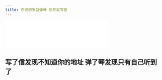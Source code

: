 ```yaml
---
title: 你说想哭就弹琴 想你就写信
---
```


<iframe frameborder="no" border="0" marginwidth="0" marginheight="0" width=330 height=86 src="//music.163.com/outchain/player?type=2&id=2041799838&auto=1&height=66"></iframe>

<h2 text-align="center">
    写了信发现不知道你的地址 
    弹了琴发现只有自己听到了
<h2>

